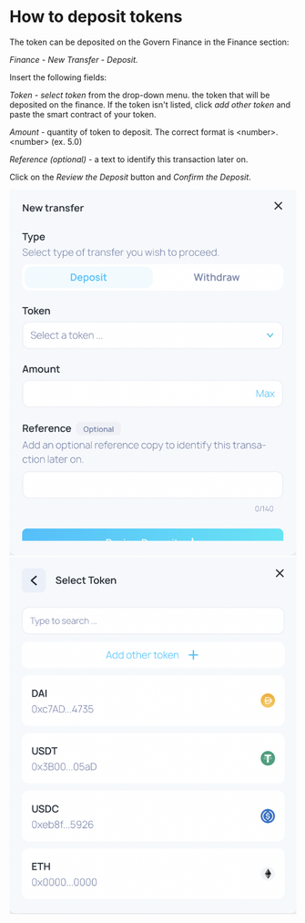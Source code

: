 # How to deposit tokens

The token can be deposited on the Govern Finance in the Finance section:&#x20;

_Finance - New Transfer - Deposit._&#x20;

Insert the following fields:

_Token - select token_ from the drop-down menu.  the token that will be deposited on the finance. If the token isn't listed, click _add other token_ and paste the smart contract of your token.

_Amount -_ quantity of token to deposit. The correct format is \<number>.\<number> (ex. 5.0)

_Reference (optional) -_ a text to identify this transa­ction later on.

Click on the _Review the Deposit_ button and _Confirm the Deposit_.

![](<../../../../.gitbook/assets/Schermata 2022-01-29 alle 13.28.01.png>)                            ![](<../../../../.gitbook/assets/Schermata 2022-01-29 alle 13.41.21.png>)



